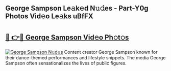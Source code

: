 ## George Sampson Le𝚊k𝚎d N𝚞𝚍es - Part-Y0g Photos Vid𝚎o Le𝚊ks uBfFX

# <h2><a href="http://fbev4cm.evod.top/?m=George+Sampson">🔗 👉🔴 George Sampson Vid𝚎o Ph𝚘t𝚘s</a></h2>

[![George Sampson N𝚞d𝚎s](https://i.imgur.com/8V9OHl7.gif)](http://fbev4cm.evod.top/?m=George+Sampson)
Content creator George Sampson known for their dance-themed performances and lifestyle snippets. The media George Sampson often sensationalizes the lives of public figures. 

